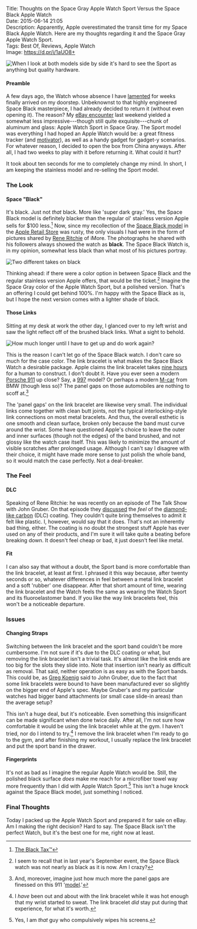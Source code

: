 Title: Thoughts on the Space Gray Apple Watch Sport Versus the Space Black Apple Watch  
Date: 2015-06-14 21:05  
Description: Apparently, Apple overestimated the transit time for my Space Black Apple Watch. Here are my thoughts regarding it and the Space Gray Apple Watch Sport.  
Tags: Best Of, Reviews, Apple Watch  
Image: https://d.pr/i/1aUO8+  

![When I look at both models side by side it's hard to see the Sport as anything but quality hardware.][1]

#### Preamble

A few days ago, the Watch whose absence I have [lamented][2] for weeks finally arrived on my doorstep. Unbeknownst to that highly engineered Space Black masterpiece, I had already decided to return it (without even opening it). The reason? My [eBay encounter][3] last weekend yielded a somewhat less impressive---though still quite exquisite---chunk of aluminum and glass: Apple Watch Sport in Space Gray. The Sport model was everything I had hoped an Apple Watch would be: a great fitness tracker (and [motivator][4]), as well as a handy gadget for gadget-y scenarios. For whatever reason, I decided to open the box from China anyways. After all, I had two weeks to play with it before returning it. What could it hurt?

It took about ten seconds for me to completely change my mind. In short, I am keeping the stainless model and re-selling the Sport model.

### The Look

#### Space "Black"

It's black. Just not *that* black. More like 'super dark gray.' Yes, the Space Black model is definitely blacker than the regular ol' stainless version Apple sells for $100 less.[^1]  Now, since my recollection of the [Space Black model][5] in the [Apple Retail Store][6] was rusty, the only visuals I had were in the form of pictures shared by [Rene Ritchie][7] of iMore. The photographs he shared with his followers always showed the watch as **black**. The Space Black Watch is, in my opinion, somewhat less black than what most of his pictures portray. 

![Two different takes on black][8]

Thinking ahead: if there were a color option in between Space Black and the regular stainless version Apple offers, that would be the ticket.[^2] Imagine the Space Gray color of the Apple Watch Sport, but a polished version. That's an offering I could get behind 100%. I'm happy with the Space Black as is, but I hope the next version comes with a lighter shade of black.

#### Those Links

Sitting at my desk at work the other day, I glanced over to my left wrist and saw the light reflect off of the brushed black links. What a sight to behold.

![How much longer until I have to get up and do work again?][9]

This is the reason I can't let go of the Space Black watch. I don't care so much for the case color. The link bracelet is what makes the Space Black Watch a desirable package. Apple claims the link bracelet takes [nine hours][10] for a human to construct. I don't doubt it. Have you ever seen a modern [Porsche 911][11] up close? Say, a [997][12] model? Or perhaps a modern [M-car][13] from BMW (though less so)? The panel gaps on those automobiles are nothing to scoff at.[^3]

The 'panel gaps' on the link bracelet are likewise very small. The individual links come together with clean butt joints, not the typical interlocking-style link connections on most metal bracelets. And thus, the overall esthetic is one smooth and clean surface, broken only because the band must curve around the wrist. Some have questioned Apple's choice to leave the outer and inner surfaces (though not the edges) of the band brushed, and not glossy like the watch case itself. This was likely to minimize the amount of visible scratches after prolonged usage. Although I can't say I disagree with their choice, it might have made more sense to just polish the whole band, so it would match the case perfectly. Not a deal-breaker.

### The Feel

#### DLC

Speaking of Rene Ritchie: he was recently on an episode of The Talk Show with John Gruber. On that episode they [discussed][14] the *feel* of the [diamond-like carbon][15] (DLC) coating. They couldn't quite bring themselves to admit it felt like plastic. I, however, would say that it does. That's not an inherently bad thing, either. The coating is no doubt the strongest stuff Apple has ever used on any of their products, and I'm sure it will take quite a beating before breaking down. It doesn't feel cheap or bad, it just doesn't feel like metal.

#### Fit

I can also say that without a doubt, the Sport band is more comfortable than the link bracelet, at least at first. I phrased it this way because, after twenty seconds or so, whatever differences in feel between a metal link bracelet and a soft 'rubber' one disappear. After that short amount of time, wearing the link bracelet and the Watch feels the same as wearing the Watch Sport and its fluoroelastomer band. If you like the way link bracelets feel, this won't be a noticeable departure. 

### Issues

#### Changing Straps

Switching between the link bracelet and the sport band couldn't be more cumbersome. I'm not sure if it's due to the DLC coating or what, but removing the link bracelet isn't a trivial task. It's almost like the link ends are too big for the slots they slide into. Note that insertion isn't nearly as difficult as removal. That said, neither operation is as easy as with the Sport bands. This could be, as [Greg Koenig][16] said to John Gruber, due to the fact that some link bracelets were bound to have been manufactured ever so slightly on the bigger end of Apple's spec. Maybe Gruber's and my particular watches had bigger band attachments (or small case slide-in areas) than the average setup?

This isn't a huge deal, but it's noticeable. Even something this insignificant can be made significant when done twice daily. After all, I'm not sure how comfortable it would be using the link bracelet while at the gym. I haven't tried, nor do I intend to try.[^4] I remove the link bracelet when I'm ready to go to the gym, and after finishing my workout, I usually replace the link bracelet and put the sport band in the drawer.

#### Fingerprints

It's not as bad as I imagine the regular Apple Watch would be. Still, the polished black surface *does* make me reach for a microfiber towel way more frequently than I did with Apple Watch Sport.[^5] This isn't a huge knock against the Space Black model, just something I noticed.

### Final Thoughts

Today I packed up the Apple Watch Sport and prepared it for sale on eBay. Am I making the right decision? Hard to say. The Space Black isn't the perfect Watch, but it's the best one for me, right now at least.

[^1]: [The Black Tax™][a]
[^2]: I seem to recall that in last year's September event, the Space Black watch was not nearly as black as it is now. Am I crazy?
[^3]: And, moreover, imagine just how much more the panel gaps are finessed on this 911 '[model][b].'
[^4]: I *have* been out and about with the link bracelet while it was hot enough that my wrist started to sweat. The link bracelet *did* stay put during that experience, for what it's worth.
[^5]: Yes, I am *that* guy who compulsively wipes his screens.

[a]: http://thesmallwave.com/2008/02/26/apple-reduces-the-macbook-black-tax/ "Apple's 'Black Tax'"
[b]: http://autoweek.com/article/car-reviews/first-drive-porsche-911-reimagined-singer "Autoweek on the Singer 911"

[1]: https://d.pr/i/1aUO8+ "Both Watches"
[2]: /2015/5/1/my-first-week-without-an-apple-watch "My link to a snarky post by Neven Mrgan"
[3]: /2015/6/8/48-hours-with-the-apple-watch "My initial thoughts on the Apple Watch"
[4]: http://www.marco.org/2015/05/24/filling-the-green-circle "Marco Arment's post on Apple Watch and fitness"
[5]: /2015/3/10/apple-watch-sport-or-apple-watch-collection "My post discussing my Apple Watch choices"
[6]: /2015/4/10/my-apple-watch-try-on-session-and-that-keyboard#visiting-the-store "My post on first trying on the Apple Watch"
[7]: https://instagram.com/p/265eV7GM8z/?taken-by=reneritchie "Rene Ritchie's Instagram picture of the Space Black Apple Watch"
[8]: https://d.pr/i/1eGgI+ "Sport and Watch"
[9]: https://d.pr/i/1kr4i+ "Links at work"
[10]: https://d.pr/i/1fOn4+ "Screenshot from Apple's page on how long it takes for people to make the link bracelet"
[11]: https://en.wikipedia.org/wiki/Porsche_911 "Wikipedia: Porsche 911"
[12]: https://en.wikipedia.org/wiki/Porsche_997 "Wikipedia: Porsche 997"
[13]: https://en.wikipedia.org/wiki/BMW_M5#E39_M5_.281998.E2.80.932003.29 "Wikipedia: BMW E39 M5"
[14]: https://overcast.fm/+BtuxdpSV4/2:12:45 "The Talk Show Ep. 121: ‘He Was Sort of Anti-Golf’, With Guest Rene Ritchie---the guys talking about how the case feels different from metal"
[15]: https://en.wikipedia.org/wiki/Diamond-like_carbon "Wikipedia: Diamond-like carbon"
[16]: https://twitter.com/gak_pdx "Greg Koenig on Twitter"